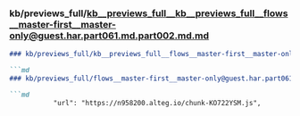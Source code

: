 ### kb/previews_full/kb__previews_full__kb__previews_full__flows__master-first__master-only@guest.har.part061.md.part002.md.md

```md
### kb/previews_full/kb__previews_full__flows__master-first__master-only@guest.har.part061.md.part002.md

```md
### kb/previews_full/flows__master-first__master-only@guest.har.part061.md (part 002)

```md
           "url": "https://n958200.alteg.io/chunk-KO722YSM.js",
 
```

```

```

```
